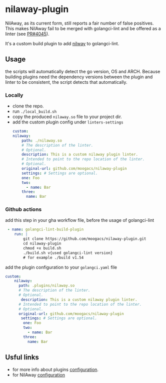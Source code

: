 # nilaway-plugin

NilAway, as its current form, still reports a fair number of false positives. This makes NilAway fail to be merged with golangci-lint and be offered as a linter (see [PR#4045](https://github.com/golangci/golangci-lint/issues/4045)). 

It's a custom build plugin to add [nilway](https://github.com/uber-go/nilaway) to golangci-lint.

## Usage
the scripts will automatically detect the go version, OS and ARCH. 
Because building plugins need the dependency versions between the plugin and linter to be consistent, the script detects that automatically.


### Locally
- clone the repo.
- run `./local_build.sh` 
- copy the produced `nilaway.so` file to your project dir.
- add the custom plugin config under `linters-settings`
    ```yaml
    custom:
    nilaway:
        path: ./nilaway.so
        # The description of the linter.
        # Optional.
        description: This is a custom nilaway plugin linter.
        # Intended to point to the repo location of the linter.
        # Optional.
        original-url: github.com/moogacs/nilaway-plugin
        settings: # Settings are optional.
        one: Foo
        two:
          - name: Bar
        three:
          name: Bar
    ```

### Github actions

add this step in your gha workflow file, before the usage of golangci-lint

```yaml
 - name: golangci-lint-build-plugin
    run: |          
        git clone https://github.com/moogacs/nilaway-plugin.git
        cd nilaway-plugin
        chmod +x build.sh
        ./build.sh v{used golangci-lint version} 
        # for example ./build v1.54
```

add the plugin configuration to your `golangci.yaml` file

```yaml
custom:
    nilaway:
      path: .plugins/nilaway.so
      # The description of the linter.
      # Optional.
       description: This is a custom nilaway plugin linter.
      # Intended to point to the repo location of the linter.
      # Optional.
      original-url: github.com/moogacs/nilaway-plugin
       settings: # Settings are optional.
        one: Foo
        two:
          - name: Bar
        three:
          name: Bar
```

## Usful links 
- for more info about plugins [configuration](https://golangci-lint.run/contributing/new-linters/#configure-a-plugin).
- for NilAway [configuration](https://github.com/uber-go/nilaway/wiki/Configuration)
